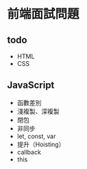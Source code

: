 # 前端面試問題

## todo
* HTML
* CSS

## JavaScript
* 函數差別
* 淺複製、深複製
* 閉包
* 非同步
* let, const, var
* 提升（Hoisting）
* callback
* this
